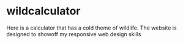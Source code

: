 # wildcalculator
Here is a calculator that has a cold theme of wildlife. The website is designed to showoff my responsive web design skills
